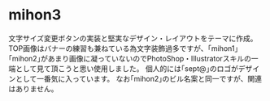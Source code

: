 mihon3
======
文字サイズ変更ボタンの実装と堅実なデザイン・レイアウトをテーマに作成。
TOP画像はバナーの練習も兼ねている為文字装飾過多ですが、｢mihon1｣｢mihon2｣があまり画像に凝っていないのでPhotoShop・Illustratorスキルの一端として見て頂こうと思い使用しました。
個人的には｢sept@｣のロゴがデザインとして一番気に入っています。
なお｢mihon2｣のビル名案と同一ですが、関連はありません。
